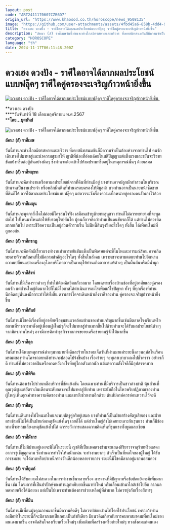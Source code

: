 ```yaml
---
layout: post
code: "ART2411170607CZB6D7"
origin_url: "https://www.khaosod.co.th/horoscope/news_9508135"
image: "https://github.com/user-attachments/assets/4fbd45a6-858b-4dd4-94f7-bda190f77723"
title: "ดวงเฮง ดวงปัง - ราศีใดอาจได้ลาภผลประโยชน์แบบฟลุ๊คๆ ราศีใดคู่ครองจะเจริญก้าวหน้ายิ่งขึ้น"
description: "ลัคนา (ลั) ราศีเมษวันนี้ท่านจะห่างไกลมิตรสหายและบริวาร ที่เคยสนิทสนมกันก็มีความจำเป็นต้องห่างจากท่านไป คนรักเดินทางไปมาหาสู่และนำความสุขมาให้"
category: "HOROSCOPE"
language: "th"
date: 2024-11-17T06:11:48.200Z
---
```


# ดวงเฮง ดวงปัง - ราศีใดอาจได้ลาภผลประโยชน์แบบฟลุ๊คๆ ราศีใดคู่ครองจะเจริญก้าวหน้ายิ่งขึ้น

[![ดวงเฮง ดวงปัง - ราศีใดอาจได้ลาภผลประโยชน์แบบฟลุ๊คๆ ราศีใดคู่ครองจะเจริญก้าวหน้ายิ่งขึ้น ](https://www.khaosod.co.th/wpapp/uploads/2024/11/POK-HORO.jpg "ดวงเฮง ดวงปัง - ราศีใดอาจได้ลาภผลประโยชน์แบบฟลุ๊คๆ ราศีใดคู่ครองจะเจริญก้าวหน้ายิ่งขึ้น ")](https://www.khaosod.co.th/wpapp/uploads/2024/11/POK-HORO.jpg)

**ดวงเฮง ดวงปัง  
****วันจันทร์ที่ 18 เดือนพฤศจิกายน พ.ศ.2567  
****โดย…บุศพันธ์**

![ดวงเฮง ดวงปัง - ราศีใดอาจได้ลาภผลประโยชน์แบบฟลุ๊คๆ ราศีใดคู่ครองจะเจริญก้าวหน้ายิ่งขึ้น ](https://www.khaosod.co.th/wpapp/uploads/2024/11/HORO.jpg)

**ลัคนา (ลั) ราศีเมษ**

วันนี้ท่านจะห่างไกลมิตรสหายและบริวาร ที่เคยสนิทสนมกันก็มีความจำเป็นต้องห่างจากท่านไป คนรักเดินทางไปมาหาสู่และนำความสุขมาให้ ญาติพี่น้องที่อ่อนด้อยในสติปัญญาแต่แข็งแรงและขยันจะวิวาทขัดแย้งหรือต่อสู้กันอย่างผิดๆ ซึ่งท่านจะต้องเข้าไปห้ามปรามหรืออยู่ในเหตุการณ์นั้นๆ ด้วยเสมอ

**ลัคนา (ลั) ราศีพฤษภ**

วันนี้ท่านจะคิดทำงานหรือหาผลประโยชน์จากที่ดินที่ท่านมีอยู่ บางท่านอาจปลูกผักทำสวนในบริเวณบ้านจนเป็นงานประจำ หรือพลิกผืนดินที่ท่านครอบครองให้มีมูลค่า บางท่านอาจเป็นนายหน้าซื้อขายที่ดินก็ได้ อาจได้ลาภผลประโยชน์แบบฟลุ๊คๆ แต่ควรระวังเรื่องความเบื่อหน่ายคู่ครองคนรักเอาไว้ด้วย

**ลัคนา (ลั) ราศีเมถุน**

วันนี้ท่านจะพูดจาสิ่งใดไม่ค่อยมีใครสนใจฟัง เสมือนเข้าหูซ้ายทะลุหูขวา ท่านก็ไม่ควรพยายามที่จะพูดต่อไป ไปไหนมาไหนต่อให้ขับรถยุโรปคันโต ผู้คนก็อาจคิดว่าท่านเป็นคนขับรถก็ได้ แต่ท่านไม่ควรคิดมากกเกินไป เพราะชีวิตความเป็นอยู่ส่วนตัวรวบรื่น ไม่มีหนี้สินรุงรังอะไรใดๆ ทั้งสิ้น ได้เพื่อนใหม่ที่ถูกคอกัน

**ลัคนา (ลั) ราศีกรกฎ**

วันนี้ท่านจะคึกคักมีเรี่ยวแรงทำงานทำการขยันขันแข็งเป็นพิเศษแต่จะขี้โมโหและอารมณ์ร้อน อาจเกิดทะเลาะวิวาทกับคนที่ไม่มีความสำคัญอะไรใดๆ ทั้งสิ้นในสังคม เพราะเขาจะตามตอแยท่านไปอีกนาน ความเปลี่ยนแปลงเครื่องอุโภคบริโภคอาจเป็นเหตุให้ท่านเกิดอาการแพ้ต่างๆ เป็นผื่นคันหรือมีน้ำมูก

**ลัคนา (ลั) ราศีสิงห์**

วันนี้ท่านที่มีเรื่องราวต่างๆ ที่ทำให้ต้องคิดวิตกกังวลมาก โดยเฉพาะเรื่องบ้านช่องที่อยู่อาศัยและคู่ครองคนรัก แต่ส่วนใหญ่คิดมากไปก็ไม่มีโอกาสได้ดำเนินการอะไรเพื่อแก้ไขปัญหา ทั้งๆ ที่ทุกเรื่องที่ท่านนึกคิดอยู่นั้นลงมือกระทำได้ทั้งสิ้น ดาวเสาร์โคจรเดินหน้าเล็งราศีของท่าน คู่ครองจะเจริญก้าวหน้ายิ่งขึ้น

**ลัคนา (ลั) ราศีกันย์**

วันนี้ท่านมีโชคดีเรื่องที่อยู่อาศัยหรือชุมชนแวดล้อมบ้านของท่านเจริญมากขึ้นเช่นมีตลาดโรงเรียนหรือสถานที่ราชการมาตั้งอยู่เพื่อนฝูงใหม่ๆก็จะไปมาหาสู่ท่านมากขึ้นไปด้วยท่านจะได้รับผลประโยชน์ต่างๆ จากมิตรภาพใหม่ๆ อาจมีการคิดทำธุรกิจจากการขยายเครือข่ายคนรู้จักให้มากขึ้น

**ลัคนา (ลั) ราศีตุล**

วันนี้ท่านได้พบเหตุการณ์ต่างๆมากมายทั้งดีและร้ายในรอบเจ็ดวันที่ผ่านมาแต่ระยะนี้ดาวพฤหัสในเรือนมรณะของท่านโคจรถอยหลังท่านจะปลอดโปร่งขึ้นบ้าง เรื่องร้ายๆ จะทุเลาเบาบางลงไปชั่วคราว อย่างรก็ดี ท่านยังไม่ควรวาดฝันหรือคาดหวังอะไรที่อยู่ไกลตัวมากนัก แม้แต่ความตั้งใจดีก็มีอุปสรรคมาก

**ลัคนา (ลั) ราศีพิจิก**

วันนี้ท่านต้องเข้าไปช่วยเหลือบริวารที่ขัดแย้งกัน โดยเฉพาะท่านที่มีบริวารเป็นชาวต่างชาติ หุ้นส่วนที่คุณวุฒิสูงแต่อัตราเงินเดือนระดับกลางจะไปมาหาสู่กับท่าน เพราะนับถือในไหวพริบปฎิภาณของท่าน ผู้ใหญ่เห็นคุณค่าทางความคิดของท่าน แถมเขายังช่วยงานอีกด้วย ต้นสัปดาห์ควรอ่อนหวานไว้จะดี

**ลัคนา (ลั) ราศีธนู**

วันนี้ท่านเดินทางไปไหนมาไหนจะพบศัตรูคู่อริอยู่เสมอ บางทีท่านก็เป็นฝ่ายสร้างศัตรูเสียเอง และฝ่ายตรงข้ามก็ไม่ได้เป็นฝ่ายก่อเหตุขัดแย้งใดๆ เลยก็ได้ แต่ส่วนใหญ่ถ้าไม่เคยทะเลาะกันรุนแรง ท่านก็มีช่องทางที่จะหลบเลี่ยงเหตุขัดแย้งไปได้ ควรระวังการแสดงความคิดเห็นที่รุนแรงทั้งพูดและเขียน

**ลัคนา (ลั) ราศีมังกร**

วันนี้ท่านที่ไม่มีบ้านอยู่เองจะมีได้ในระยะนี้ ญาติที่เป็นเพศตรงข้ามจะแสดงกิริยาวาจาดุร้ายหรือแสดงอาการขู่เข็ญคุกคาม ซึ่งท่านควรทำใจให้หนักแน่น จะทำงานยากๆ สำเร็จเป็นที่พอใจของผู้ใหญ่ ได้รับการชมเชย จะได้ลาภหรือบำเหน็จรางวัลเล็กน้อยหลายรายการ ระยะนี้มีโชคมีลาภอยู่มากพอสมควร

**ลัคนา (ลั) ราศีกุมภ์**

วันนี้ท่านได้รับความไม่สะดวกในการทำงานขึ้นหลายเรื่อง การงานที่มีปัญหาหรือข้อขัดแย้งจะมีเพิ่มมากขึ้น เช่น โครงการที่เป็นปรปักษ์ของท่านถูกหยิบยกขึ้นมาทำใหม่ หรือเลื่อนเข้ามาใกล้เข้าไปอีก ลาภผลหดหายหรือได้น้อยลง แต่เป็นไปเพราะท่านต้องการช่วยเหลือผู้ที่ลำบาก ไม่ควรยุ่งกับเรื่องสีเทาๆ

**ลัคนา (ลั) ราศีมีน**

วันนี้ท่านมีเพื่อนฝูงคุณภาพมากขึ้นมีความคิดดีๆ ไม่ควรปล่อยผ่านไปโดยไร้ประโยชน์ เพราะถ้าท่านลงมือทำในระยะนี้ก็จะมีลาภผลเป็นกอบเป็นกำทีเดียว มีแนวคิดเกี่ยวกับการคบหาสมาคมเพื่อนใหม่ของตนเองมากขึ้น อาจตัดสินใจลงเรียนเรื่องใหม่ๆ เพิ่มเติมเพื่อสร้างเครือข่ายใหม่ๆ ทางสังคมแก่ตนเอง